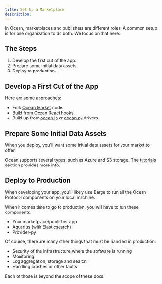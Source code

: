 ```yaml
---
title: Set Up a Marketplace
description: 
---
```


In Ocean, marketplaces and publishers are different roles. A common setup is for one organization to do both. We focus on that here.

## The Steps

1. Develop the first cut of the app.
1. Prepare some initial data assets.
1. Deploy to production.

## Develop a First Cut of the App

Here are some approaches:

- Fork [Ocean Market](https://github.com/oceanprotocol/market) code.
- Build from [Ocean React hooks](https://github.com/oceanprotocol/react).
- Build up from [ocean.js](https://github.com/oceanprotocol/ocean.js) or [ocean.py](https://github.com/oceanprotocol/ocean.py) drivers.

## Prepare Some Initial Data Assets

When you deploy, you'll want some initial data assets for your market to offer.

Ocean supports several types, such as Azure and S3 storage. The [tutorials](/tutorials/) section provides more info.


## Deploy to Production

When developing your app, you'll likely use Barge to run all the Ocean Protocol components on your local machine.

When it comes time to go to production, you will have to run these components:

- Your marketplace/publisher app
- Aquarius (with Elasticsearch)
- Provider-py

Of course, there are many other things that must be handled in production:

- Security of the infrastructure where the software is running
- Monitoring
- Log aggregation, storage and search
- Handling crashes or other faults

Each of those is beyond the scope of these docs.
